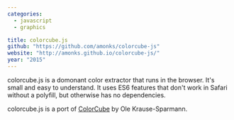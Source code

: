 ```yaml
---
categories:
  - javascript
  - graphics

title: colorcube.js
github: "https://github.com/amonks/colorcube-js"
website: "http://amonks.github.io/colorcube-js/"
year: "2015"
---
```


colorcube.js is a domonant color extractor that runs in the browser. It's small and easy to understand. It uses ES6 features that don't work in Safari without a polyfill, but otherwise has no dependencies.

colorcube.js is a port of [ColorCube](https://github.com/pixelogik/ColorCube) by Ole Krause-Sparmann.

